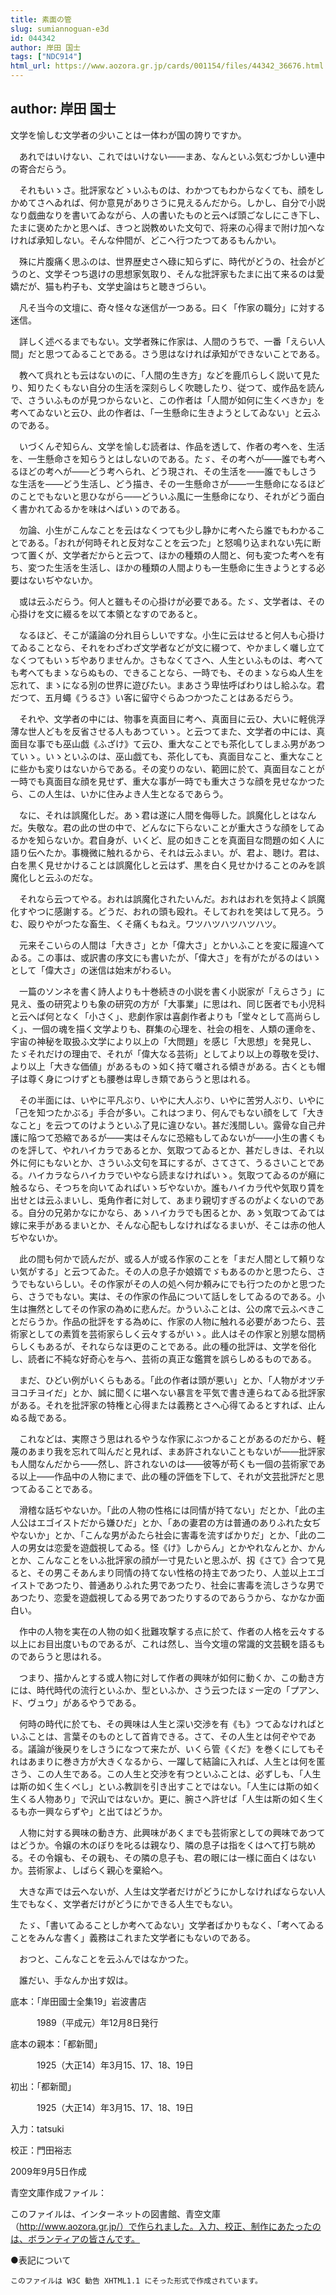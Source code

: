 ```yaml
---
title: 素面の管
slug: sumiannoguan-e3d
id: 044342
author: 岸田 国士
tags: ["NDC914"]
html_url: https://www.aozora.gr.jp/cards/001154/files/44342_36676.html
---
```


## author: 岸田 国士

文学を愉しむ文学者の少いことは一体わが国の誇りですか。

　あれではいけない、これではいけない――まあ、なんといふ気むづかしい連中の寄合だらう。

　それもいゝさ。批評家などゝいふものは、わかつてもわからなくても、顔をしかめてさへゐれば、何か意見がありさうに見えるんだから。しかし、自分で小説なり戯曲なりを書いてゐながら、人の書いたものと云へば頭ごなしにこき下し、たまに褒めたかと思へば、きつと説教めいた文句で、将来の心得まで附け加へなければ承知しない。そんな仲間が、どこへ行つたつてあるもんかい。

　殊に片腹痛く思ふのは、世界歴史さへ碌に知らずに、時代がどうの、社会がどうのと、文学そつち退けの思想家気取り、そんな批評家もたまに出て来るのは愛嬌だが、猫も杓子も、文学史論はちと聴きづらい。

　凡そ当今の文壇に、奇々怪々な迷信が一つある。曰く「作家の職分」に対する迷信。

　詳しく述べるまでもない。文学者殊に作家は、人間のうちで、一番「えらい人間」だと思つてゐることである。さう思はなければ承知ができないことである。

　教へて呉れとも云はないのに、「人間の生き方」などを鹿爪らしく説いて見たり、知りたくもない自分の生活を深刻らしく吹聴したり、従つて、或作品を読んで、さういふものが見つからないと、この作者は「人間が如何に生くべきか」を考へてゐないと云ひ、此の作者は、「一生懸命に生きようとしてゐない」と云ふのである。

　いづくんぞ知らん、文学を愉しむ読者は、作品を透して、作者の考へを、生活を、一生懸命さを知らうとはしないのである。たゞ、その考へが――誰でも考へるほどの考へが――どう考へられ、どう現され、その生活を――誰でもしさうな生活を――どう生活し、どう描き、その一生懸命さが――一生懸命になるほどのことでもないと思ひながら――どういふ風に一生懸命になり、それがどう面白く書かれてゐるかを味はへばいゝのである。

　勿論、小生がこんなことを云はなくつても少し静かに考へたら誰でもわかることである。「おれが何時それと反対なことを云つた」と怒鳴り込まれない先に断つて置くが、文学者だからと云つて、ほかの種類の人間と、何も変つた考へを有ち、変つた生活を生活し、ほかの種類の人間よりも一生懸命に生きようとする必要はないぢやないか。

　或は云ふだらう。何人と雖もその心掛けが必要である。たゞ、文学者は、その心掛けを文に綴るを以て本領となすのであると。

　なるほど、そこが議論の分れ目らしいですな。小生に云はせると何人も心掛けてゐることなら、それをわざわざ文学者などが文に綴つて、やかましく囃し立てなくつてもいゝぢやありませんか。さもなくてさへ、人生といふものは、考へても考へてもまゝならぬもの、できることなら、一時でも、そのまゝならぬ人生を忘れて、まゝになる別の世界に遊びたい。まあさう卑怯呼ばわりはし給ふな。君だつて、五月蠅《うるさ》い客に留守ぐらゐつかつたことはあるだらう。



　それや、文学者の中には、物事を真面目に考へ、真面目に云ひ、大いに軽佻浮薄な世人どもを反省させる人もあつていゝ。と云つてまた、文学者の中には、真面目な事でも巫山戯《ふざけ》て云ひ、重大なことでも茶化してしまふ男があつていゝ。いゝといふのは、巫山戯ても、茶化しても、真面目なこと、重大なことに些かも変りはないからである。その変りのない、範囲に於て、真面目なことが一時でも真面目な顔を見せず、重大な事が一時でも重大さうな顔を見せなかつたら、この人生は、いかに住みよき人生となるであらう。

　なに、それは誤魔化しだ。あゝ君は遂に人間を侮辱した。誤魔化しとはなんだ。失敬な。君の此の世の中で、どんなに下らないことが重大さうな顔をしてゐるかを知らないか。君自身が、いくど、屁の如きことを真面目な問題の如く人に語り伝へたか。事機微に触れるから、それは云ふまい。が、君よ、聴け。君は、白を黒く見せかけることは誤魔化しと云はず、黒を白く見せかけることのみを誤魔化しと云ふのだな。

　それなら云つてやる。おれは誤魔化されたいんだ。おれはおれを気持よく誤魔化すやつに感謝する。どうだ、おれの頭も殴れ。そしておれを笑はして見ろ。うむ、殴りやがつたな畜生、くそ痛くもねえ。ワツハツハツハツハツ。

　元来そこいらの人間は「大きさ」とか「偉大さ」とかいふことを変に履違へてゐる。この事は、或訳書の序文にも書いたが、「偉大さ」を有がたがるのはいゝとして「偉大さ」の迷信は始末がわるい。

　一篇のソンネを書く詩人よりも十巻続きの小説を書く小説家が「えらさう」に見え、蚤の研究よりも象の研究の方が「大事業」に思はれ、同じ医者でも小児科と云へば何となく「小さく」、悲劇作家は喜劇作者よりも「堂々として高尚らしく」、一個の魂を描く文学よりも、群集の心理を、社会の相を、人類の運命を、宇宙の神秘を取扱ふ文学により以上の「大問題」を感じ「大思想」を発見し、たゞそれだけの理由で、それが「偉大なる芸術」としてより以上の尊敬を受け、より以上「大きな価値」があるものゝ如く持て囃される傾きがある。古くとも帽子は尊く身につけずとも腰巻は卑しき類であらうと思はれる。

　その半面には、いやに平凡ぶり、いやに大人ぶり、いやに苦労人ぶり、いやに「己を知つたかぶる」手合が多い。これはつまり、何んでもない顔をして「大きなこと」を云つてのけようといふ了見に違ひない。甚だ浅間しい。露骨な自己弁護に陥つて恐縮であるが――実はそんなに恐縮もしてゐないが――小生の書くものを評して、やれハイカラであるとか、気取つてゐるとか、甚だしきは、それ以外に何にもないとか、さういふ文句を耳にするが、さてさて、うるさいことである。ハイカラならハイカラでいやなら読まなければいゝ。気取つてゐるのが癪に触るなら、そつちを向いてゐればいゝぢやないか。誰もハイカラ代や気取り賃を出せとは云ふまいし、兎角作者に対して、あまり親切すぎるのがよくないのである。自分の兄弟かなにかなら、あゝハイカラでも困るとか、あゝ気取つてゐては嫁に来手があるまいとか、そんな心配もしなければなるまいが、そこは赤の他人ぢやないか。



　此の間も何かで読んだが、或る人が或る作家のことを「まだ人間として頼りない気がする」と云つてゐた。その人の息子か娘婿でゞもあるのかと思つたら、さうでもないらしい。その作家がその人の処へ何か頼みにでも行つたのかと思つたら、さうでもない。実は、その作家の作品について話しをしてゐるのである。小生は撫然としてその作家の為めに悲んだ。かういふことは、公の席で云ふべきことだらうか。作品の批評をする為めに、作家の人物に触れる必要があつたら、芸術家としての素質を芸術家らしく云々するがいゝ。此人はその作家と別懇な間柄らしくもあるが、それならなほ更のことである。此の種の批評は、文学を俗化し、読者に不純な好奇心を与へ、芸術の真正な鑑賞を誤らしめるものである。

　まだ、ひどい例がいくらもある。「此の作者は頭が悪い」とか、「人物がオツチヨコチヨイだ」とか、誠に聞くに堪へない暴言を平気で書き連らねてゐる批評家がある。それを批評家の特権と心得または義務とさへ心得てゐるとすれば、止んぬる哉である。

　これなどは、実際さう思はれるやうな作家にぶつかることがあるのだから、軽蔑のあまり我を忘れて叫んだと見れば、まあ許されないこともないが――批評家も人間なんだから――然し、許されないのは――彼等が苟くも一個の芸術家である以上――作品中の人物にまで、此の種の評価を下して、それが文芸批評だと思つてゐることである。

　滑稽な話ぢやないか。「此の人物の性格には同情が持てない」だとか、「此の主人公はエゴイストだから嫌ひだ」とか、「あの妻君の方は普通のありふれた女ぢやないか」とか、「こんな男がゐたら社会に害毒を流すばかりだ」とか、「此の二人の男女は恋愛を遊戯視してゐる。怪《け》しからん」とかやれなんとか、かんとか、こんなことをいふ批評家の顔が一寸見たいと思ふが、扨《さて》合つて見ると、その男こそあんまり同情の持てない性格の持主であつたり、人並以上エゴイストであつたり、普通ありふれた男であつたり、社会に害毒を流しさうな男であつたり、恋愛を遊戯視してゐる男であつたりするのであらうから、なかなか面白い。



　作中の人物を実在の人物の如く批難攻撃する点に於て、作者の人格を云々する以上にお目出度いものであるが、これは然し、当今文壇の常識的文芸観を語るものであらうと思はれる。

　つまり、描かんとする或人物に対して作者の興味が如何に動くか、この動き方には、時代時代の流行といふか、型といふか、さう云つたほゞ一定の「プアン、ド、ヴュウ」があるやうである。

　何時の時代に於ても、その興味は人生と深い交渉を有《も》つてゐなければといふことは、言葉そのものとして首肯できる。さて、その人生とは何ぞやである。議論が後戻りをしさうになつて来たが、いくら管《くだ》を巻くにしてもそれはあまりに巻き方が大きくなるから、一躍して結論に入れば、人生とは何を匿さう、この人生である。この人生と交渉を有つといふことは、必ずしも、「人生は斯の如く生くべし」といふ教訓を引き出すことではない。「人生には斯の如く生くる人物あり」で沢山ではないか。更に、腕さへ許せば「人生は斯の如く生くるも亦一興ならずや」と出てはどうか。

　人物に対する興味の動き方、此興味があくまでも芸術家としての興味であつてはどうか。令嬢の木のぼりを叱るは親なり、隣の息子は指をくはへて打ち眺める。その令嬢も、その親も、その隣の息子も、君の眼には一様に面白くはないか。芸術家よ、しばらく親心を棄給へ。

　大きな声では云へないが、人生は文学者だけがどうにかしなければならない人生でもなく、文学者だけがどうにかできる人生でもない。

　たゞ、「書いてゐることしか考へてゐない」文学者ばかりもなく、「考へてゐることをみんな書く」義務はこれまた文学者にもないのである。

　おつと、こんなことを云ふんではなかつた。

　誰だい、手なんか出す奴は。













底本：「岸田國士全集19」岩波書店


　　　1989（平成元）年12月8日発行

底本の親本：「都新聞」

　　　1925（大正14）年3月15、17、18、19日

初出：「都新聞」

　　　1925（大正14）年3月15、17、18、19日

入力：tatsuki

校正：門田裕志

2009年9月5日作成

青空文庫作成ファイル：

このファイルは、インターネットの図書館、青空文庫（http://www.aozora.gr.jp/）で作られました。入力、校正、制作にあたったのは、ボランティアの皆さんです。











●表記について


	このファイルは W3C 勧告 XHTML1.1 にそった形式で作成されています。